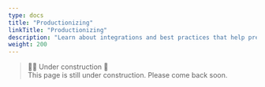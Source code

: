 ```yaml
---
type: docs
title: "Productionizing"
linkTitle: "Productionizing"
description: "Learn about integrations and best practices that help prepare Radius apps for production deployment"
weight: 200
---
```


> 👷‍♂️ Under construction 🚧 <br>
This page is still under construction. Please come back soon.


<!-- fyi - Scopes and Traits topics have been removed here. If we need to add them back, see v0.11 release code. -->